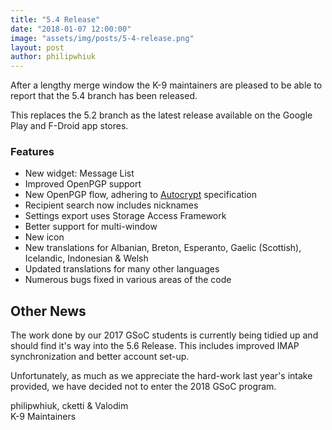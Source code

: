 ```yaml
---
title: "5.4 Release"
date: "2018-01-07 12:00:00"
image: "assets/img/posts/5-4-release.png"
layout: post
author: philipwhiuk
---
```


After a lengthy merge window the K-9 maintainers are pleased to be able to report that the 5.4 branch has been released.

This replaces the 5.2 branch as the latest release available on the Google Play and F-Droid app stores.

### Features

* New widget: Message List
* Improved OpenPGP support
* New OpenPGP flow, adhering to [Autocrypt](https://autocrypt.org) specification
* Recipient search now includes nicknames
* Settings export uses Storage Access Framework
* Better support for multi-window
* New icon
* New translations for Albanian, Breton, Esperanto, Gaelic (Scottish), Icelandic, Indonesian & Welsh
* Updated translations for many other languages
* Numerous bugs fixed in various areas of the code

## Other News

The work done by our 2017 GSoC students is currently being tidied up and should find it's way into the 5.6 Release. 
This includes improved IMAP synchronization and better account set-up.

Unfortunately, as much as we appreciate the hard-work last year's intake provided, 
we have decided not to enter the 2018 GSoC program.


philipwhiuk, cketti & Valodim<br />
K-9 Maintainers
